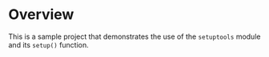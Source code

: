 Overview
========

This is a sample project that demonstrates the use of the `setuptools`
module and its `setup()` function.
